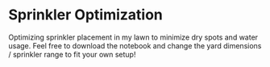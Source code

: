 # Sprinkler Optimization
 Optimizing sprinkler placement in my lawn to minimize dry spots and water usage. Feel free to download the notebook and change the yard dimensions / sprinkler range to fit your own setup!
